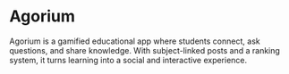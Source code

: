 # Agorium
Agorium is a gamified educational app where students connect, ask questions, and share knowledge. With subject-linked posts and a ranking system, it turns learning into a social and interactive experience.
